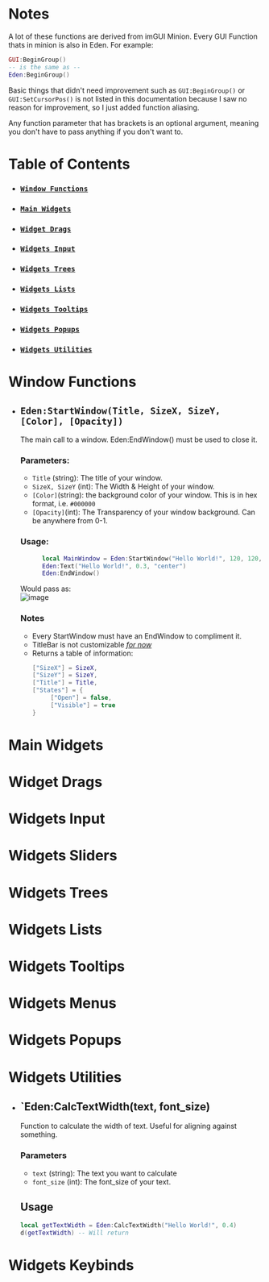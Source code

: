 # Notes
A lot of these functions are derived from imGUI Minion. Every GUI Function thats in minion is also in Eden. For example:
```lua
GUI:BeginGroup()
-- is the same as --
Eden:BeginGroup()
```
Basic things that didn't need improvement such as `GUI:BeginGroup()` or `GUI:SetCursorPos()` is not listed in this documentation because I saw no reason for improvement, so I just added function aliasing.

Any function parameter that has brackets is an optional argument, meaning you don't have to pass anything if you don't want to.


# Table of Contents
- ### [`Window Functions`](#window-functions)
- ### [`Main Widgets`](#main-widgets)
- ### [`Widget Drags`](#widget-drags)
- ### [`Widgets Input`](#widgets-input)
- ### [`Widgets Trees`](#widgets-trees)
- ### [`Widgets Lists`](#widgets-lists)
- ### [`Widgets Tooltips`](#widgets-tooltips)
- ### [`Widgets Popups`](#widgets-popups)
- ### [`Widgets Utilities`](#widgets-utilities)





# Window Functions

- ## `Eden:StartWindow(Title, SizeX, SizeY, [Color], [Opacity])`
  The main call to a window. Eden:EndWindow() must be used to close it.
  ### Parameters:
  - `Title` (string): The title of your window.
  - `SizeX, SizeY` (int): The Width & Height of your window.
  - `[Color]`(string): the background color of your window. This is in hex format, i.e. `#000000`
  - `[Opacity]`(int): The Transparency of your window background. Can be anywhere from 0-1.
  ### Usage:
  ```lua
        local MainWindow = Eden:StartWindow("Hello World!", 120, 120, "#000000", 0.3)
        Eden:Text("Hello World!", 0.3, "center")
        Eden:EndWindow()
  ```
  Would pass as: <br>
  ![image](https://user-images.githubusercontent.com/86452536/225070082-36ded147-30e9-4c75-b239-971c0b7ce01e.png)

  
  ### Notes
  - Every StartWindow must have an EndWindow to compliment it. 
  - TitleBar is not customizable <u> *for now* </u>
  - Returns a table of information:
    ```lua
    ["SizeX"] = SizeX,
    ["SizeY"] = SizeY,
    ["Title"] = Title,
    ["States"] = {
         ["Open"] = false,
         ["Visible"] = true
    }
    ```

# Main Widgets

# Widget Drags

# Widgets Input

# Widgets Sliders

# Widgets Trees

# Widgets Lists

# Widgets Tooltips

# Widgets Menus

# Widgets Popups

# Widgets Utilities

- ## `Eden:CalcTextWidth(text, font_size)
  Function to calculate the width of text. Useful for aligning against something.
  
  ### Parameters
  - `text` (string): The text you want to calculate
  - `font_size` (int): The font_size of your text.
  
  ## Usage
  ```lua
  local getTextWidth = Eden:CalcTextWidth("Hello World!", 0.4)
  d(getTextWidth) -- Will return 


# Widgets Keybinds
